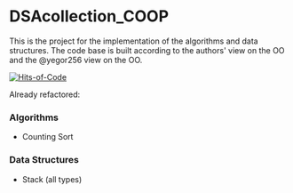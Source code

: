 # DSAcollection_COOP
This is the project for the implementation of the algorithms and data structures. The code base is built according to the authors' view on the OO and the @yegor256 view on the OO.

[![Hits-of-Code](https://hitsofcode.com/github/CatOrLeader/DSAcollection_COOP?branch=main)](https://hitsofcode.com/github/CatOrLeader/DSAcollection_COOP/view?branch=main)

Already refactored:

### Algorithms

- Counting Sort

### Data Structures

- Stack (all types)
